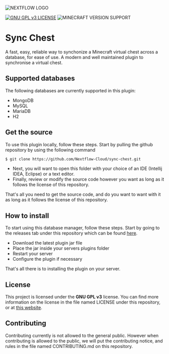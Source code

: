 ![NEXTFLOW LOGO](https://cdn.nextflow.cloud/assets/SyncChest_Banner.png)

[![GNU GPL v3 LICENSE](https://img.shields.io/github/license/Nextflow-Cloud/sync-chest?&logo=github)](LICENSE)
![MINECRAFT VERSION SUPPORT](https://img.shields.io/badge/versions-1.8--1.19-brightgreen.svg)

# Sync Chest
A fast, easy, reliable way to synchonize a Minecraft virtual chest across a database, for ease of use. A modern and well maintained plugin to synchronise a virtual chest.

## Supported databases
The following databases are currently supported in this plugin:
* MongoDB
* MySQL
* MariaDB
* H2

## Get the source
To use this plugin locally, follow these steps. Start by pulling the github repository by using the following command
```bash
$ git clone https://github.com/Nextflow-Cloud/sync-chest.git
```
- Next, you will want to open this folder with your choice of an IDE (Intellij IDEA, Eclipse) or a text editor.
- Finally, review or modify the source code however you want as long as it follows the license of this repository.

That's all you need to get the source code, and do you want to want with it as long as it follows the license of this repository.
## How to install
To start using this database manager, follow these steps. Start by going to the releases tab under this repository
which can be  found [here](https://github.com/Nextflow-Cloud/sync-chest/releases).
- Download the latest plugin jar file
- Place the jar inside your servers plugins folder
- Restart your server
- Configure the plugin if necessary

That's all there is to installing the plugin on your server.
## License
This project is licensed under the **GNU GPL v3** license. You can find more information on the license in the file named LICENSE under this repository, or at [this website](https://www.gnu.org/licenses/gpl-3.0.en.html).

## Contributing
Contributing currently is not allowed to the general public. However when contributing is allowed to the public, we will put the contributing notice, and rules in the file named CONTRIBUTING.md on this repository.